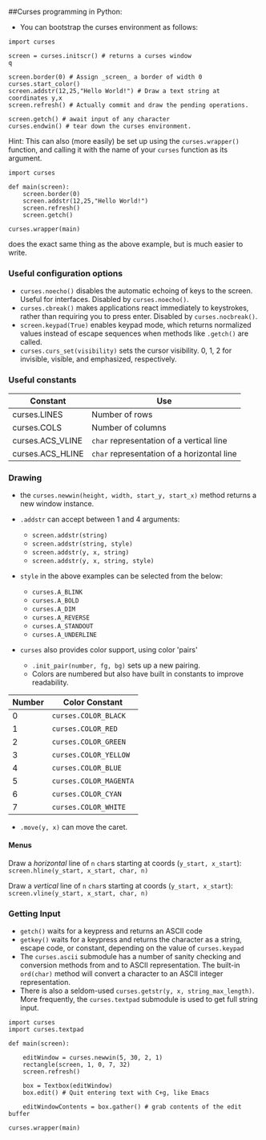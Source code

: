 ##Curses programming in Python:

- You can bootstrap the curses environment as follows:

```
import curses

screen = curses.initscr() # returns a curses window 	                   	q

screen.border(0) # Assign _screen_ a border of width 0
curses.start_color()
screen.addstr(12,25,"Hello World!") # Draw a text string at coordinates y,x
screen.refresh() # Actually commit and draw the pending operations.

screen.getch() # await input of any character
curses.endwin() # tear down the curses environment. 
```

Hint: This can also (more easily) be set up using the `curses.wrapper()` function, and calling it with the name of your `curses` function as its argument.

```
import curses

def main(screen): 
	screen.border(0)
	screen.addstr(12,25,"Hello World!")
	screen.refresh()
	screen.getch()

curses.wrapper(main)
```

does the exact same thing as the above example, but is much easier to write. 

### Useful configuration options

- `curses.noecho()` disables the automatic echoing of keys to the screen. Useful for interfaces. Disabled by `curses.noecho()`.
- `curses.cbreak()` makes applications react immediately to keystrokes, rather than requiring you to press enter. Disabled by `curses.nocbreak()`.
- `screen.keypad(True)` enables keypad mode, which returns normalized values instead of escape sequences when methods like `.getch()` are called.  
- `curses.curs_set(visibility)` sets the cursor visibility. 0, 1, 2 for invisible, visible, and emphasized, respectively. 

### Useful constants

|Constant|Use|
|--------|---|
|curses.LINES|Number of rows|
|curses.COLS|Number of columns|
|curses.ACS_VLINE|`char` representation of a vertical line|
|curses.ACS_HLINE|`char` representation of a horizontal line|



### Drawing

- the `curses.newwin(height, width, start_y, start_x)` method returns a new window instance.
- `.addstr` can accept between 1 and 4 arguments:
	+ `screen.addstr(string)`
	+ `screen.addstr(string, style)`
	+ `screen.addstr(y, x, string)`
	+ `screen.addstr(y, x, string, style)`

- `style` in the above examples can be selected from the below:
	+ `curses.A_BLINK`
	+ `curses.A_BOLD` 
	+ `curses.A_DIM`
	+ `curses.A_REVERSE`
	+ `curses.A_STANDOUT`
	+ `curses.A_UNDERLINE`

- `curses` also provides color support, using color 'pairs' 
	+ `.init_pair(number, fg, bg)` sets up a new pairing.
	+ Colors are numbered but also have built in constants to improve readability. 

|Number|Color Constant|
|------|--------------|
|0|`curses.COLOR_BLACK`|
|1|`curses.COLOR_RED`|
|2|`curses.COLOR_GREEN`|
|3|`curses.COLOR_YELLOW`|
|4|`curses.COLOR_BLUE`|
|5|`curses.COLOR_MAGENTA`|
|6|`curses.COLOR_CYAN`|
|7|`curses.COLOR_WHITE`|

- `.move(y, x)` can move the caret.

#### Menus

Draw a *horizontal* line of `n` `char`s starting at coords (`y_start, x_start`): `screen.hline(y_start, x_start, char, n)` 

Draw a *vertical* line of `n` `char`s starting at coords (`y_start, x_start`):
`screen.vline(y_start, x_start, char, n)`



### Getting Input

- `getch()` waits for a keypress and returns an ASCII code
- `getkey()` waits for a keypress and returns the character as a string, escape code, or constant, depending on the value of `curses.keypad`
- The `curses.ascii` submodule has a number of sanity checking and conversion methods from and to ASCII representation.  The built-in `ord(char)` method will convert a character to an ASCII integer representation. 
- There is also a seldom-used `curses.getstr(y, x, string_max_length)`.  More frequently, the `curses.textpad` submodule is used to get full string input.

```
import curses
import curses.textpad

def main(screen):

	editWindow = curses.newwin(5, 30, 2, 1)
	rectangle(screen, 1, 0, 7, 32)
	screen.refresh()
	
	box = Textbox(editWindow)
	box.edit() # Quit entering text with C+g, like Emacs
	
	editWindowContents = box.gather() # grab contents of the edit buffer

curses.wrapper(main)
```

